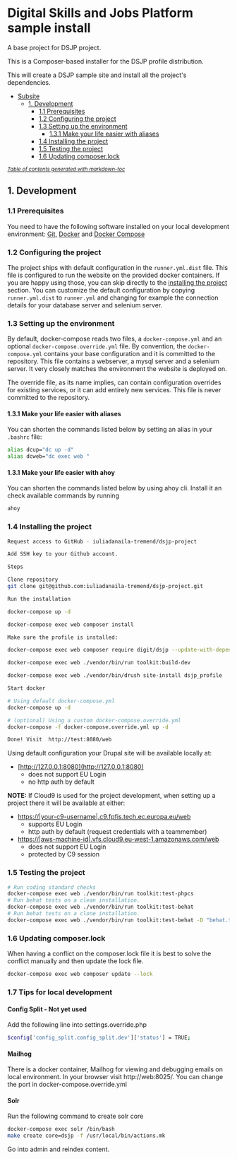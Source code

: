 # Digital Skills and Jobs Platform sample install

<p>A base project for DSJP project.</p>
<p>This is a Composer-based installer for the DSJP profile distribution.

This will create a DSJP sample site and install all the project's dependencies.
</p>

- [Subsite](#subsite)
  * [1. Development](#1-development)
    + [1.1 Prerequisites](#11-prerequisites)
    + [1.2 Configuring the project](#12-configuring-the-project)
    + [1.3 Setting up the environment](#13-setting-up-the-environment)
      - [1.3.1 Make your life easier with aliases](#131-make-your-life-easier-with-aliases)
    + [1.4 Installing the project](#14-installing-the-project)
    + [1.5 Testing the project](#15-testing-the-project)
    + [1.6 Updating composer.lock](#110-updating-composerlock)

<small><i><a href='http://ecotrust-canada.github.io/markdown-toc/'>Table of contents generated with markdown-toc</a></i></small>

## 1. Development

### 1.1 Prerequisites

You need to have the following software installed on your local development
environment: [Git](https://git-scm.com/book/en/v2/Getting-Started-Installing-Git),
[Docker](https://docs.docker.com/install/) and [Docker Compose](https://docs.docker.com/compose/install/)

### 1.2 Configuring the project

The project ships with default configuration in the `runner.yml.dist` file. This
file is configured to run the website on the provided docker containers. If you
are happy using those, you can skip directly to the [installing the project](#14-installing-the-project)
section. You can customize the default configuration by copying `runner.yml.dist`
to `runner.yml` and changing for example the connection details for your
database server and selenium server.

### 1.3 Setting up the environment

By default, docker-compose reads two files, a `docker-compose.yml` and an
optional `docker-compose.override.yml` file. By convention, the `docker-compose.yml`
contains your base configuration and it is committed to the repository. This
file contains a webserver, a mysql server and a selenium server. It very closely
matches the environment the website is deployed on.

The override file, as its name implies, can contain configuration overrides for
existing services, or it can add entirely new services. This file is never
committed to the repository.

#### 1.3.1 Make your life easier with aliases

You can shorten the commands listed below by setting an alias in your `.bashrc`
file:
```bash
alias dcup="dc up -d"
alias dcweb="dc exec web "
```

#### 1.3.1 Make your life easier with ahoy

You can shorten the commands listed below by using ahoy cli. Install it an check
available commands by running
```bash
ahoy
```

### 1.4 Installing the project

```bash
Request access to GitHub - iuliadanaila-tremend/dsjp-project

Add SSH key to your Github account.

Steps

Clone repository
git clone git@github.com:iuliadanaila-tremend/dsjp-project.git

Run the installation

docker-compose up -d

docker-compose exec web composer install

Make sure the profile is installed:

docker-compose exec web composer require digit/dsjp --update-with-dependencies

docker-compose exec web ./vendor/bin/run toolkit:build-dev

docker-compose exec web ./vendor/bin/drush site-install dsjp_profile

Start docker

# Using default docker-compose.yml
docker-compose up -d

# (optional) Using a custom docker-compose.override.yml
docker-compose -f docker-compose.override.yml up -d

Done! Visit  http://test:8080/web
```

Using default configuration your Drupal site will be available locally at:
- [http://127.0.0.1:8080](http://127.0.0.1:8080)
  - does not support EU Login
  - no http auth by default

**NOTE:** If Cloud9 is used for the project development, when
setting up a project there it will be available at either:
- [https://|your-c9-username|.c9.fpfis.tech.ec.europa.eu/web](https://|your-c9-username|.c9.fpfis.tech.ec.europa.eu/web)
  - supports EU Login
  - http auth by default (request credentials with a teammember)
- [https://|aws-machine-id|.vfs.cloud9.eu-west-1.amazonaws.com/web](https://|aws-machine-id|.vfs.cloud9.eu-west-1.amazonaws.com/web)
  - does not support EU Login
  - protected by C9 session


### 1.5 Testing the project
```bash
# Run coding standard checks
docker-compose exec web ./vendor/bin/run toolkit:test-phpcs
# Run behat tests on a clean installation.
docker-compose exec web ./vendor/bin/run toolkit:test-behat
# Run behat tests on a clone installation.
docker-compose exec web ./vendor/bin/run toolkit:test-behat -D "behat.tags=@clone"
```

### 1.6 Updating composer.lock
When having a conflict on the composer.lock file it is best to solve the conflict
manually and then update the lock file.

```bash
docker-compose exec web composer update --lock
```

### 1.7 Tips for local development
#### Config Split - Not yet used
Add the following line into settings.override.php
```bash
$config['config_split.config_split.dev']['status'] = TRUE;
```

#### Mailhog
There is a docker container, Mailhog for viewing and debugging emails on local environment. In your browser
visit http://web:8025/. You can change the port in docker-compose.override.yml

#### Solr
Run the following command to create solr core
```bash
docker-compose exec solr /bin/bash
make create core=dsjp -f /usr/local/bin/actions.mk
```
Go into admin and reindex content.
